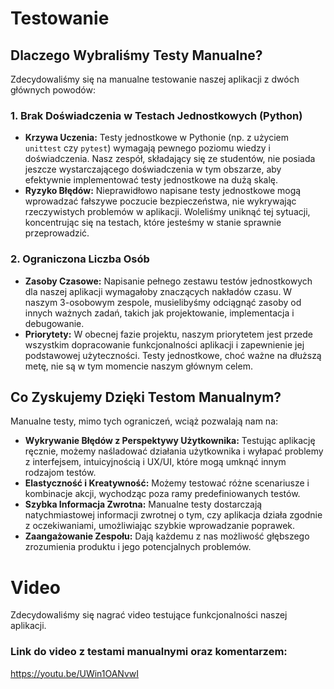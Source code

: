 # Testowanie

## Dlaczego Wybraliśmy Testy Manualne?

Zdecydowaliśmy się na manualne testowanie naszej aplikacji z dwóch głównych powodów:

### 1. Brak Doświadczenia w Testach Jednostkowych (Python)

* **Krzywa Uczenia:** Testy jednostkowe w Pythonie (np. z użyciem `unittest` czy `pytest`) wymagają pewnego poziomu wiedzy i doświadczenia. Nasz zespół, składający się ze studentów, nie posiada jeszcze wystarczającego doświadczenia w tym obszarze, aby efektywnie implementować testy jednostkowe na dużą skalę.
* **Ryzyko Błędów:** Nieprawidłowo napisane testy jednostkowe mogą wprowadzać fałszywe poczucie bezpieczeństwa, nie wykrywając rzeczywistych problemów w aplikacji. Woleliśmy uniknąć tej sytuacji, koncentrując się na testach, które jesteśmy w stanie sprawnie przeprowadzić.

### 2. Ograniczona Liczba Osób

* **Zasoby Czasowe:** Napisanie pełnego zestawu testów jednostkowych dla naszej aplikacji wymagałoby znaczących nakładów czasu. W naszym 3-osobowym zespole, musielibyśmy odciągnąć zasoby od innych ważnych zadań, takich jak projektowanie, implementacja i debugowanie.
* **Priorytety:** W obecnej fazie projektu, naszym priorytetem jest przede wszystkim dopracowanie funkcjonalności aplikacji i zapewnienie jej podstawowej użyteczności. Testy jednostkowe, choć ważne na dłuższą metę, nie są w tym momencie naszym głównym celem.

## Co Zyskujemy Dzięki Testom Manualnym?

Manualne testy, mimo tych ograniczeń, wciąż pozwalają nam na:

* **Wykrywanie Błędów z Perspektywy Użytkownika:** Testując aplikację ręcznie, możemy naśladować działania użytkownika i wyłapać problemy z interfejsem, intuicyjnością i UX/UI, które mogą umknąć innym rodzajom testów.
* **Elastyczność i Kreatywność:** Możemy testować różne scenariusze i kombinacje akcji, wychodząc poza ramy predefiniowanych testów.
* **Szybka Informacja Zwrotna:** Manualne testy dostarczają natychmiastowej informacji zwrotnej o tym, czy aplikacja działa zgodnie z oczekiwaniami, umożliwiając szybkie wprowadzanie poprawek.
* **Zaangażowanie Zespołu:** Dają każdemu z nas możliwość głębszego zrozumienia produktu i jego potencjalnych problemów.

# Video

Zdecydowaliśmy się nagrać video testujące funkcjonalności naszej aplikacji.

### Link do video z testami manualnymi oraz komentarzem:

https://youtu.be/UWin1OANvwI
